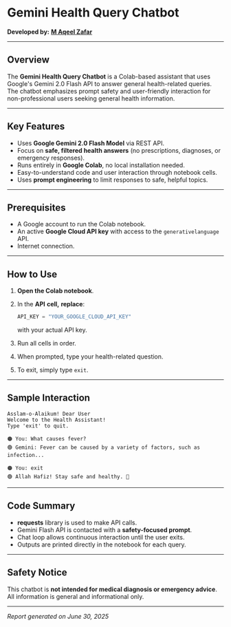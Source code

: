 # Gemini Health Query Chatbot

**Developed by:** [**M Aqeel Zafar**](https://github.com/maqeelzafar047)

---

## Overview

The **Gemini Health Query Chatbot** is a Colab-based assistant that uses Google's Gemini 2.0 Flash API to answer general health-related queries. The chatbot emphasizes prompt safety and user-friendly interaction for non-professional users seeking general health information.

---

## Key Features

- Uses **Google Gemini 2.0 Flash Model** via REST API.
- Focus on **safe, filtered health answers** (no prescriptions, diagnoses, or emergency responses).
- Runs entirely in **Google Colab**, no local installation needed.
- Easy-to-understand code and user interaction through notebook cells.
- Uses **prompt engineering** to limit responses to safe, helpful topics.

---

## Prerequisites

- A Google account to run the Colab notebook.
- An active **Google Cloud API key** with access to the `generativelanguage` API.
- Internet connection.

---

## How to Use

1. **Open the Colab notebook**.

2. In the **API** **cell,** **replace**:

   ```python
   API_KEY = "YOUR_GOOGLE_CLOUD_API_KEY"
   ```

   with your actual API key.

3. Run all cells in order.

4. When prompted, type your health-related question.

5. To exit, simply type `exit`.

---

## Sample Interaction

```
Asslam-o-Alaikum! Dear User
Welcome to the Health Assistant!
Type 'exit' to quit.

🟠 You: What causes fever?
🟢 Gemini: Fever can be caused by a variety of factors, such as infection...

🟠 You: exit
🟢 Allah Hafiz! Stay safe and healthy. 🙂
```

---

## Code Summary

- **requests** library is used to make API calls.
- Gemini Flash API is contacted with a **safety-focused prompt**.
- Chat loop allows continuous interaction until the user exits.
- Outputs are printed directly in the notebook for each query.

---

## Safety Notice

This chatbot is **not intended for medical diagnosis or emergency advice**. All information is general and informational only.

---

*Report generated on June 30, 2025*

